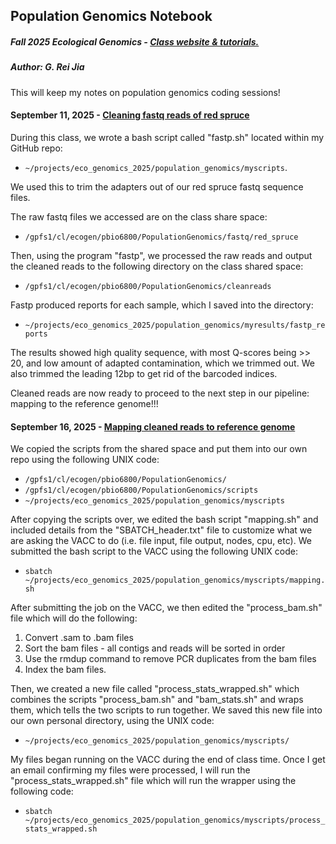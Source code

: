 ## Population Genomics Notebook

##### **Fall 2025 Ecological Genomics - [Class website & tutorials.](https://pespenilab.github.io/Ecological-Genomics/)**

##### **Author: G. Rei Jia**

This will keep my notes on population genomics coding sessions!

#### September 11, 2025 - [Cleaning fastq reads of red spruce](https://pespenilab.github.io/Ecological-Genomics/Fall2025/tutorials/EcoGen2025_PopGenomics2_trimreads.html)

During this class, we wrote a bash script called "fastp.sh" located within my GitHub repo:

-   `~/projects/eco_genomics_2025/population_genomics/myscripts`.

We used this to trim the adapters out of our red spruce fastq sequence files.

The raw fastq files we accessed are on the class share space:

-   `/gpfs1/cl/ecogen/pbio6800/PopulationGenomics/fastq/red_spruce`

Then, using the program "fastp", we processed the raw reads and output the cleaned reads to the following directory on the class shared space:

-   `/gpfs1/cl/ecogen/pbio6800/PopulationGenomics/cleanreads`

Fastp produced reports for each sample, which I saved into the directory:

-   `~/projects/eco_genomics_2025/population_genomics/myresults/fastp_reports`

The results showed high quality sequence, with most Q-scores being \>\> 20, and low amount of adapted contamination, which we trimmed out. We also trimmed the leading 12bp to get rid of the barcoded indices.

Cleaned reads are now ready to proceed to the next step in our pipeline: mapping to the reference genome!!!

#### September 16, 2025 - [Mapping cleaned reads to reference genome](https://pespenilab.github.io/Ecological-Genomics/Fall2025/tutorials/EcoGen2025_PopGenomics3_mapping.html)

We copied the scripts from the shared space and put them into our own repo using the following UNIX code:

-   `/gpfs1/cl/ecogen/pbio6800/PopulationGenomics/`
-   `/gpfs1/cl/ecogen/pbio6800/PopulationGenomics/scripts`
-   `~/projects/eco_genomics_2025/population_genomics/myscripts`

After copying the scripts over, we edited the bash script "mapping.sh" and included details from the "SBATCH_header.txt" file to customize what we are asking the VACC to do (i.e. file input, file output, nodes, cpu, etc). We submitted the bash script to the VACC using the following UNIX code:

-   `sbatch ~/projects/eco_genomics_2025/population_genomics/myscripts/mapping.sh`

After submitting the job on the VACC, we then edited the "process_bam.sh" file which will do the following:

1.  Convert .sam to .bam files
2.  Sort the bam files - all contigs and reads will be sorted in order
3.  Use the rmdup command to remove PCR duplicates from the bam files
4.  Index the bam files.

Then, we created a new file called "process_stats_wrapped.sh" which combines the scripts "process_bam.sh" and "bam_stats.sh" and wraps them, which tells the two scripts to run together. We saved this new file into our own personal directory, using the UNIX code:

-   `~/projects/eco_genomics_2025/population_genomics/myscripts/`

My files began running on the VACC during the end of class time. Once I get an email confirming my files were processed, I will run the "process_stats_wrapped.sh" file which will run the wrapper using the following code:

-   `sbatch ~/projects/eco_genomics_2025/population_genomics/myscripts/process_stats_wrapped.sh`
